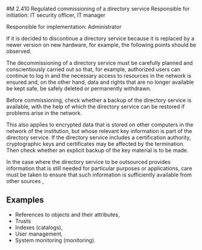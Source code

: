 #M 2.410 Regulated commissioning of a directory service
Responsible for initiation: IT security officer, IT manager

Responsible for implementation: Administrator

If it is decided to discontinue a directory service because it is replaced by a newer version on new hardware, for example, the following points should be observed.

The decommissioning of a directory service must be carefully planned and conscientiously carried out so that, for example, authorized users can continue to log in and the necessary access to resources in the network is ensured and, on the other hand, data and rights that are no longer available be kept safe, be safely deleted or permanently withdrawn.

Before commissioning, check whether a backup of the directory service is available, with the help of which the directory service can be restored if problems arise in the network.

This also applies to encrypted data that is stored on other computers in the network of the institution, but whose relevant key information is part of the directory service. If the directory service includes a certification authority, cryptographic keys and certificates may be affected by the termination. Then check whether an explicit backup of the key material is to be made.

In the case where the directory service to be outsourced provides information that is still needed for particular purposes or applications, care must be taken to ensure that such information is sufficiently available from other sources ,



## Examples 
* References to objects and their attributes,
* Trusts
* Indexes (catalogs),
* User management,
* System monitoring (monitoring).




